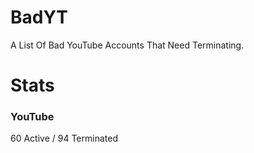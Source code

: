 # BadYT
A List Of Bad YouTube Accounts That Need Terminating.

# Stats

### YouTube
60 Active / 94 Terminated
